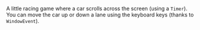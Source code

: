 A little racing game where a car scrolls across the screen (using a `Timer`). You can move the car up or down a lane using the keyboard keys (thanks to `WindowEvent`).
